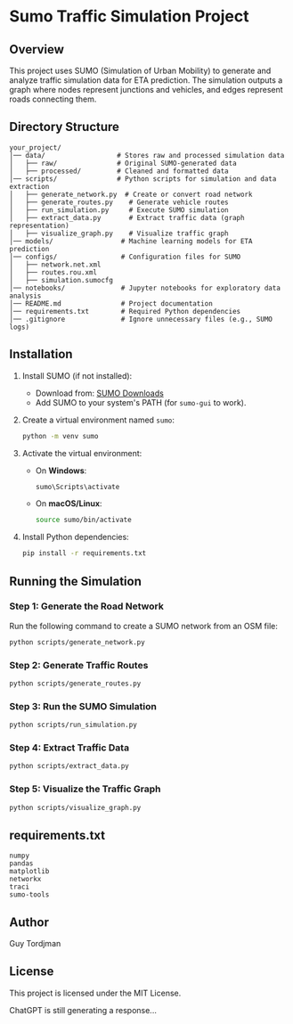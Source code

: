 # Sumo Traffic Simulation Project

## Overview
This project uses SUMO (Simulation of Urban Mobility) to generate and analyze traffic simulation data for ETA prediction. The simulation outputs a graph where nodes represent junctions and vehicles, and edges represent roads connecting them.

## Directory Structure
```
your_project/
│── data/                  # Stores raw and processed simulation data
│   ├── raw/               # Original SUMO-generated data
│   ├── processed/         # Cleaned and formatted data
│── scripts/               # Python scripts for simulation and data extraction
│   ├── generate_network.py  # Create or convert road network
│   ├── generate_routes.py    # Generate vehicle routes
│   ├── run_simulation.py     # Execute SUMO simulation
│   ├── extract_data.py       # Extract traffic data (graph representation)
│   ├── visualize_graph.py    # Visualize traffic graph
│── models/                 # Machine learning models for ETA prediction
│── configs/                # Configuration files for SUMO
│   ├── network.net.xml
│   ├── routes.rou.xml
│   ├── simulation.sumocfg
│── notebooks/              # Jupyter notebooks for exploratory data analysis
│── README.md               # Project documentation
│── requirements.txt        # Required Python dependencies
│── .gitignore              # Ignore unnecessary files (e.g., SUMO logs)
```

## Installation
1. Install SUMO (if not installed):
   - Download from: [SUMO Downloads](https://sumo.dlr.de/docs/Downloads.html)
   - Add SUMO to your system's PATH (for `sumo-gui` to work).

2. Create a virtual environment named `sumo`:
   ```sh
   python -m venv sumo
   ```

3. Activate the virtual environment:
   - On **Windows**:
     ```sh
     sumo\Scripts\activate
     ```
   - On **macOS/Linux**:
     ```sh
     source sumo/bin/activate
     ```

4. Install Python dependencies:
   ```sh
   pip install -r requirements.txt
   ```

## Running the Simulation
### Step 1: Generate the Road Network
Run the following command to create a SUMO network from an OSM file:
```sh
python scripts/generate_network.py
```

### Step 2: Generate Traffic Routes
```sh
python scripts/generate_routes.py
```

### Step 3: Run the SUMO Simulation
```sh
python scripts/run_simulation.py
```

### Step 4: Extract Traffic Data
```sh
python scripts/extract_data.py
```

### Step 5: Visualize the Traffic Graph
```sh
python scripts/visualize_graph.py
```

## requirements.txt
```
numpy
pandas
matplotlib
networkx
traci
sumo-tools
```

## Author
Guy Tordjman

## License
This project is licensed under the MIT License.

ChatGPT is still generating a response...